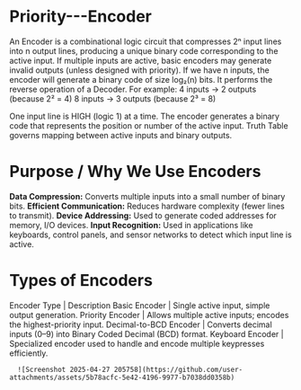 # Priority---Encoder

An Encoder is a combinational logic circuit that compresses 2ⁿ input lines into n output lines, producing a unique binary code corresponding to the active input.
If multiple inputs are active, basic encoders may generate invalid outputs (unless designed with priority).
If we  have n inputs, the encoder will generate a binary code of size log₂(n) bits.
It performs the reverse operation of a Decoder.
For example:
4 inputs → 2 outputs (because 2² = 4)
8 inputs → 3 outputs (because 2³ = 8)

One input line is HIGH (logic 1) at a time.
The encoder generates a binary code that represents the position or number of the active input.
Truth Table governs mapping between active inputs and binary outputs.

# Purpose / Why We Use Encoders

**Data Compression:** Converts multiple inputs into a small number of binary bits.
**Efficient Communication:** Reduces hardware complexity (fewer lines to transmit).
**Device Addressing:** Used to generate coded addresses for memory, I/O devices.
**Input Recognition:** Used in applications like keyboards, control panels, and sensor networks to detect which input line is active.

# Types of Encoders

Encoder Type | Description
Basic Encoder | Single active input, simple output generation.
Priority Encoder | Allows multiple active inputs; encodes the highest-priority input.
Decimal-to-BCD Encoder | Converts decimal inputs (0–9) into Binary Coded Decimal (BCD) format.
Keyboard Encoder | Specialized encoder used to handle and encode multiple keypresses efficiently.

      ![Screenshot 2025-04-27 205758](https://github.com/user-attachments/assets/5b78acfc-5e42-4196-9977-b7038dd0358b)


